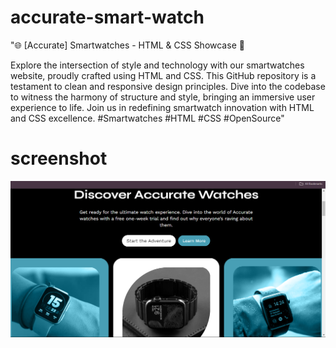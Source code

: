 # accurate-smart-watch


"🌐 [Accurate] Smartwatches - HTML & CSS Showcase 🎨

Explore the intersection of style and technology with our smartwatches website, proudly crafted using HTML and CSS. This GitHub repository is a testament to clean and responsive design principles. Dive into the codebase to witness the harmony of structure and style, bringing an immersive user experience to life. Join us in redefining smartwatch innovation with HTML and CSS excellence. #Smartwatches #HTML #CSS #OpenSource"


# screenshot

![accurate](https://github.com/nikhil8424/accurate-smart-watch/blob/main/Screenshot%202024-02-08%20123053.png)
